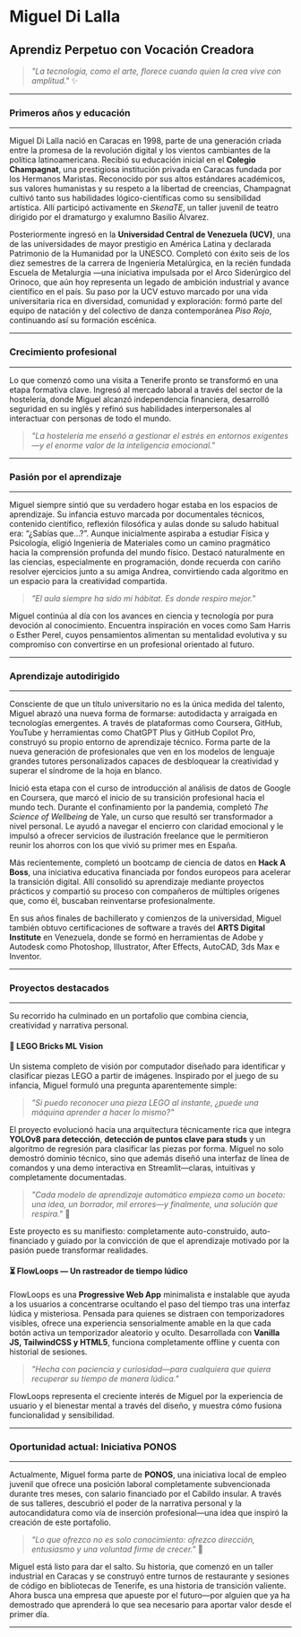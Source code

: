 # Miguel Di Lalla

## Aprendiz Perpetuo con Vocación Creadora

> *"La tecnología, como el arte, florece cuando quien la crea vive con amplitud."* ✨

---

### Primeros años y educación

---

Miguel Di Lalla nació en Caracas en 1998, parte de una generación criada entre la promesa de la revolución digital y los vientos cambiantes de la política latinoamericana. Recibió su educación inicial en el **Colegio Champagnat**, una prestigiosa institución privada en Caracas fundada por los Hermanos Maristas. Reconocido por sus altos estándares académicos, sus valores humanistas y su respeto a la libertad de creencias, Champagnat cultivó tanto sus habilidades lógico-científicas como su sensibilidad artística. Allí participó activamente en *SkenaTE*, un taller juvenil de teatro dirigido por el dramaturgo y exalumno Basilio Álvarez.

Posteriormente ingresó en la **Universidad Central de Venezuela (UCV)**, una de las universidades de mayor prestigio en América Latina y declarada Patrimonio de la Humanidad por la UNESCO. Completó con éxito seis de los diez semestres de la carrera de Ingeniería Metalúrgica, en la recién fundada Escuela de Metalurgia —una iniciativa impulsada por el Arco Siderúrgico del Orinoco, que aún hoy representa un legado de ambición industrial y avance científico en el país. Su paso por la UCV estuvo marcado por una vida universitaria rica en diversidad, comunidad y exploración: formó parte del equipo de natación y del colectivo de danza contemporánea *Piso Rojo*, continuando así su formación escénica.

---

### Crecimiento profesional

---

Lo que comenzó como una visita a Tenerife pronto se transformó en una etapa formativa clave. Ingresó al mercado laboral a través del sector de la hostelería, donde Miguel alcanzó independencia financiera, desarrolló seguridad en su inglés y refinó sus habilidades interpersonales al interactuar con personas de todo el mundo.

> *"La hostelería me enseñó a gestionar el estrés en entornos exigentes—y el enorme valor de la inteligencia emocional."*

---

### Pasión por el aprendizaje

---

Miguel siempre sintió que su verdadero hogar estaba en los espacios de aprendizaje. Su infancia estuvo marcada por documentales técnicos, contenido científico, reflexión filosófica y aulas donde su saludo habitual era: “¿Sabías que…?”. Aunque inicialmente aspiraba a estudiar Física y Psicología, eligió Ingeniería de Materiales como un camino pragmático hacia la comprensión profunda del mundo físico. Destacó naturalmente en las ciencias, especialmente en programación, donde recuerda con cariño resolver ejercicios junto a su amiga Andrea, convirtiendo cada algoritmo en un espacio para la creatividad compartida.

> *"El aula siempre ha sido mi hábitat. Es donde respiro mejor."*

Miguel continúa al día con los avances en ciencia y tecnología por pura devoción al conocimiento. Encuentra inspiración en voces como Sam Harris o Esther Perel, cuyos pensamientos alimentan su mentalidad evolutiva y su compromiso con convertirse en un profesional orientado al futuro.

---

### Aprendizaje autodirigido

---

Consciente de que un título universitario no es la única medida del talento, Miguel abrazó una nueva forma de formarse: autodidacta y arraigada en tecnologías emergentes. A través de plataformas como Coursera, GitHub, YouTube y herramientas como ChatGPT Plus y GitHub Copilot Pro, construyó su propio entorno de aprendizaje técnico. Forma parte de la nueva generación de profesionales que ven en los modelos de lenguaje grandes tutores personalizados capaces de desbloquear la creatividad y superar el síndrome de la hoja en blanco.

Inició esta etapa con el curso de introducción al análisis de datos de Google en Coursera, que marcó el inicio de su transición profesional hacia el mundo tech. Durante el confinamiento por la pandemia, completó *The Science of Wellbeing* de Yale, un curso que resultó ser transformador a nivel personal. Le ayudó a navegar el encierro con claridad emocional y le impulsó a ofrecer servicios de ilustración freelance que le permitieron reunir los ahorros con los que vivió su primer mes en España.

Más recientemente, completó un bootcamp de ciencia de datos en **Hack A Boss**, una iniciativa educativa financiada por fondos europeos para acelerar la transición digital. Allí consolidó su aprendizaje mediante proyectos prácticos y compartió su proceso con compañeros de múltiples orígenes que, como él, buscaban reinventarse profesionalmente.

En sus años finales de bachillerato y comienzos de la universidad, Miguel también obtuvo certificaciones de software a través del **ARTS Digital Institute** en Venezuela, donde se formó en herramientas de Adobe y Autodesk como Photoshop, Illustrator, After Effects, AutoCAD, 3ds Max e Inventor.

---

### Proyectos destacados

---

Su recorrido ha culminado en un portafolio que combina ciencia, creatividad y narrativa personal.

#### 🧱 LEGO Bricks ML Vision

Un sistema completo de visión por computador diseñado para identificar y clasificar piezas LEGO a partir de imágenes. Inspirado por el juego de su infancia, Miguel formuló una pregunta aparentemente simple:

> *"Si puedo reconocer una pieza LEGO al instante, ¿puede una máquina aprender a hacer lo mismo?"*

El proyecto evolucionó hacia una arquitectura técnicamente rica que integra **YOLOv8 para detección**, **detección de puntos clave para studs** y un algoritmo de regresión para clasificar las piezas por forma. Miguel no solo demostró dominio técnico, sino que además diseñó una interfaz de línea de comandos y una demo interactiva en Streamlit—claras, intuitivas y completamente documentadas.

> *"Cada modelo de aprendizaje automático empieza como un boceto: una idea, un borrador, mil errores—y finalmente, una solución que respira."* 🌈

Este proyecto es su manifiesto: completamente auto-construido, auto-financiado y guiado por la convicción de que el aprendizaje motivado por la pasión puede transformar realidades.

#### ⏳ FlowLoops — Un rastreador de tiempo lúdico

FlowLoops es una **Progressive Web App** minimalista e instalable que ayuda a los usuarios a concentrarse ocultando el paso del tiempo tras una interfaz lúdica y misteriosa. Pensada para quienes se distraen con temporizadores visibles, ofrece una experiencia sensorialmente amable en la que cada botón activa un temporizador aleatorio y oculto. Desarrollada con **Vanilla JS, TailwindCSS y HTML5**, funciona completamente offline y cuenta con historial de sesiones.

> *"Hecha con paciencia y curiosidad—para cualquiera que quiera recuperar su tiempo de manera lúdica."*

FlowLoops representa el creciente interés de Miguel por la experiencia de usuario y el bienestar mental a través del diseño, y muestra cómo fusiona funcionalidad y sensibilidad.

---

### Oportunidad actual: Iniciativa PONOS

---

Actualmente, Miguel forma parte de **PONOS**, una iniciativa local de empleo juvenil que ofrece una posición laboral completamente subvencionada durante tres meses, con salario financiado por el Cabildo insular. A través de sus talleres, descubrió el poder de la narrativa personal y la autocandidatura como vía de inserción profesional—una idea que inspiró la creación de este portafolio.

> *"Lo que ofrezco no es solo conocimiento: ofrezco dirección, entusiasmo y una voluntad firme de crecer."* 🌟

Miguel está listo para dar el salto. Su historia, que comenzó en un taller industrial en Caracas y se construyó entre turnos de restaurante y sesiones de código en bibliotecas de Tenerife, es una historia de transición valiente. Ahora busca una empresa que apueste por el futuro—por alguien que ya ha demostrado que aprenderá lo que sea necesario para aportar valor desde el primer día.

---


